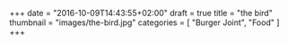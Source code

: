 +++
date = "2016-10-09T14:43:55+02:00"
draft = true
title = "the bird"
thumbnail = "images/the-bird.jpg"
categories = [
  "Burger Joint",
  "Food"
]
+++

